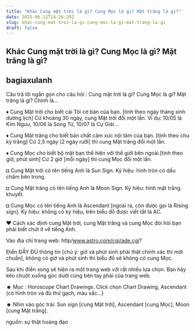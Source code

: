 ```yaml
---
title: "Khác Cung mặt trời là gì? Cung Mọc là gì? Mặt trăng là gì?"
date: 2025-06-12T14:26:29Z
slug: khac-cung-mat-troi-la-gi-cung-moc-la-gi-mat-trang-la-gi
draft: false
---
```


## Khác Cung mặt trời là gì? Cung Mọc là gì? Mặt trăng là gì?

## bagiaxulanh

Câu trả lời ngắn gọn cho câu hỏi : Cung mặt trời là gì? Cung Mọc là gì? Mặt trăng là gì? Chính là…
 
 
♦ Cung Mặt trời cho biết cái Tôi cơ bản của bạn. [tính theo ngày tháng sinh dương lịch]
Cứ khoảng 30 ngày, cung Mặt trời đổi một lần.
Ví dụ: 10/05 là Kim Ngưu, 10/06 là Song Tử, 10/07 là Cự Giải…
 
♦ Cung Mặt trăng cho biết bản chất cảm xúc nội tâm của bạn. [tính theo chu kỳ trăng]
Cứ 2,5 ngày [2 ngày rưỡi] thì cung Mặt trăng đổi một lần.
 
♦ Cung Mọc cho biết bộ mặt bạn thể hiện với thế giới bên ngoài.[tính theo giờ, phút sinh]
Cứ 2 giờ [mỗi ngày] thì cung Mọc đổi một lần.
 
 
◘ Cung Mặt trời có tên tiếng Anh là Sun Sign. Ký hiệu: hình tròn có dấu chấm bên trong.
 
◘ Cung Mặt trăng có tên tiếng Anh là Moon Sign. Ký hiệu: hình mặt trăng khuyết.
 
◘ Cung Mọc có tên tiếng Anh là Ascendant [ngoài ra, còn được gọi là Rising sign]. Ký hiệu: không có ký hiệu, trên biểu đồ được viết tắt là AC.
 
 
♥ Cách xác định cung Mặt trời, cung Mặt trăng và cung Mọc đòi hỏi bạn phải biết chút ít về tiếng Anh.
 
Vào địa chỉ trang web: http/www.astro.com/cgi/ade.cgi?
 
 
Điền ĐẦY ĐỦ thông tin [chú ý: giờ và phút sinh phải thật chính xác thì mới chuẩn], không có giờ và phút sinh thì biểu đồ sẽ không có cung Mọc.
 
Sau khi điền xong sẽ hiện ra một trang web với rất nhiều lựa chọn. Bạn hãy kéo chuột xuống góc dưới cùng bên tay phải của trang web.
 
☻ Mục : Horoscope Chart Drawings. 
Click chọn Chart Drawing, Ascendant (có hình tròn và đủ thứ gạch, màu sắc…)
 
 
☻ Nhìn vào góc trái: Sun sign [cung Mặt trời], Ascendant [cung Mọc], Moon [cung Mặt trăng].
 
 
 
 
 
nguồn: sự thật hoàng đạo